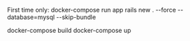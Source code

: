 First time only:
docker-compose run app rails new . --force --database=mysql --skip-bundle

docker-compose build
docker-compose up